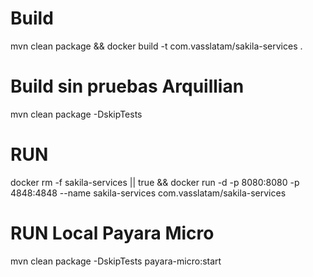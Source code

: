 # Build
mvn clean package && docker build -t com.vasslatam/sakila-services .

# Build sin pruebas Arquillian
mvn clean package -DskipTests


# RUN
docker rm -f sakila-services || true && docker run -d -p 8080:8080 -p 4848:4848 --name sakila-services com.vasslatam/sakila-services 

# RUN Local Payara Micro
mvn clean package -DskipTests  payara-micro:start
